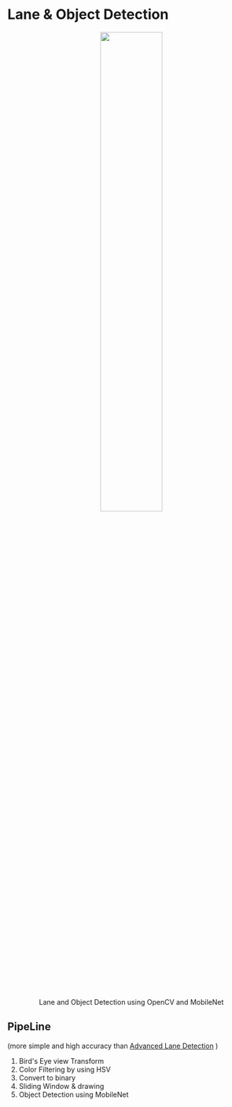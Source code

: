 # Lane & Object Detection

<p align="center"><img src = "https://github.com/junhyukch7/Lane-and-Object-Detection/blob/main/Result/Lane%20Object.gif" width="50%">
  <p align="center">Lane and Object Detection using OpenCV and MobileNet

## PipeLine
(more simple and high accuracy than [Advanced Lane Detection](https://github.com/junhyukch7/Advanced-Lane-Detection/blob/main/README.md) )
1. Bird's Eye view Transform
2. Color Filtering by using HSV
3. Convert to binary
4. Sliding Window & drawing
5. Object Detection using MobileNet
 
